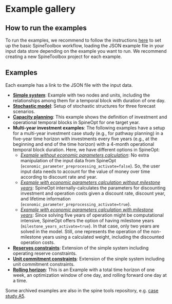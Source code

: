 # Example gallery

## How to run the examples

To run the examples, we recommend to follow the instructions [here](https://spine-tools.github.io/SpineOpt.jl/latest/getting_started/recommended_workflow/) to set up the basic SpineToolbox workflow, loading the JSON example file in your input data store depending on the example you want to run. We recommend creating a new SpineToolbox project for each example.

## Examples

Each example has a link to the JSON file with the input data.

- [**Simple system**](https://github.com/spine-tools/SpineOpt.jl/blob/master/examples/simple_system.json): Example with two nodes and units, including the relationships among them for a temporal block with duration of one day.
- [**Stochastic model**](https://github.com/spine-tools/SpineOpt.jl/blob/master/examples/stochastic.json): Setup of stochastic structures for three forecast scenarios.
- [**Capacity planning**](https://github.com/spine-tools/SpineOpt.jl/blob/master/examples/capacity_planning.json): This example shows the definition of investment and operational temporal blocks in SpineOpt for one target year.
- **Multi-year investment examples**: The following examples have a setup for a multi-year investment case study (e.g., for pathway planning) in a five-year time horizon with investments every five years (e.g., at the beginning and end of the time horizon) with a 4-month operational temporal block duration. Here, we have different options in SpineOpt:
  - [*Example without economic parameters calculation*](https://github.com/spine-tools/SpineOpt.jl/blob/master/examples/multi-year_investment_without_econ_params.json): No extra manipulation of the input data from SpineOpt (`economic_parameter_preprocessing_activate=false`). So, the user input data needs to account for the value of money over time according to discount rate and year.
  - [*Example with economic parameters calculation without milestone years*](https://github.com/spine-tools/SpineOpt.jl/blob/master/examples/multi-year_investment_with_econ_params_without_milestones.json): SpineOpt internally-calculates the parameters for discounting investment and operation costs given a discount rate, discount year, and lifetime information (`economic_parameter_preprocessing_activate=true`).
  - [*Example with economic parameters calculation with milestone years*](https://github.com/spine-tools/SpineOpt.jl/blob/master/examples/multi-year_investment_with_econ_params_with_milestones.json): Since solving five years of operation might be computational intensive, SpineOpt offers the option of having milestone years (`milestone_years_activate=true`). In that case, only two years are solved in the model. Still, one represents the operation of the non-milestone years using a calculated weight, including the discounted operation costs.
- [**Reserves constraints**](https://github.com/spine-tools/SpineOpt.jl/blob/master/examples/reserves.json): Extension of the simple system including operating reserve constraints.
- [**Unit commitment constraints**](https://github.com/spine-tools/SpineOpt.jl/blob/master/examples/unit_commitment.json): Extension of the sinple system including unit commitment constraints.
- [**Rolling horizon**](https://github.com/spine-tools/SpineOpt.jl/blob/master/examples/rolling_horizon.json): This is an Example with a total time horizon of one week, an optimization window of one day, and rolling forward one day at a time.

Some archived examples are also in the spine tools repository, e.g. [case study A5](https://github.com/spine-tools/spine-cs-a5).

